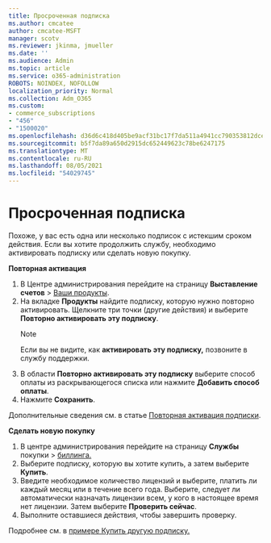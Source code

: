 ```yaml
---
title: Просроченная подписка
ms.author: cmcatee
author: cmcatee-MSFT
manager: scotv
ms.reviewer: jkinma, jmueller
ms.date: ''
ms.audience: Admin
ms.topic: article
ms.service: o365-administration
ROBOTS: NOINDEX, NOFOLLOW
localization_priority: Normal
ms.collection: Adm_O365
ms.custom:
- commerce_subscriptions
- "456"
- "1500020"
ms.openlocfilehash: d36d6c418d405be9acf31bc17f7da511a4941cc790353812dce2f088a2d19604
ms.sourcegitcommit: b5f7da89a650d2915dc652449623c78be6247175
ms.translationtype: MT
ms.contentlocale: ru-RU
ms.lasthandoff: 08/05/2021
ms.locfileid: "54029745"
---
```

# <a name="expired-subscription"></a>Просроченная подписка

Похоже, у вас есть одна или несколько подписок с истекшим сроком действия. Если вы хотите продолжить службу, необходимо активировать подписку или сделать новую покупку.
  
**Повторная активация**
  
1. В Центре администрирования перейдите на страницу **Выставление счетов** \> [Ваши продукты](https://go.microsoft.com/fwlink/p/?linkid=842054).
2. На вкладке **Продукты** найдите подписку, которую нужно повторно активировать. Щелкните три точки (другие действия) и выберите **Повторно активировать эту подписку**.
    > [!NOTE]
    > Если вы не видите, как **активировать эту подписку,** позвоните в службу поддержки.
3. В области **Повторно активировать эту подписку** выберите способ оплаты из раскрывающегося списка или нажмите **Добавить способ оплаты**.
4. Нажмите **Сохранить**.

Дополнительные сведения см. в статье [Повторная активация подписки](/microsoft-365/commerce/subscriptions/reactivate-your-subscription).

**Сделать новую покупку**
  
1. В центре администрирования перейдите на страницу **Службы** покупки \> [биллинга.](https://go.microsoft.com/fwlink/p/?linkid=868433)
2. Выберите подписку, которую вы хотите купить, а затем выберите **Купить**.
3. Введите необходимое количество лицензий и выберите, платить ли каждый месяц или в течение всего года. Выберите, следует ли автоматически назначать лицензии всем, у кого в настоящее время нет лицензии. Затем выберите **Проверить сейчас**.
4. Выполните оставшиеся действия, чтобы завершить проверку.

Подробнее см. в [примере Купить другую подписку.](/microsoft-365/commerce/buy-another-subscription)